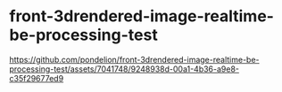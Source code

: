 # front-3drendered-image-realtime-be-processing-test

https://github.com/pondelion/front-3drendered-image-realtime-be-processing-test/assets/7041748/9248938d-00a1-4b36-a9e8-c35f29677ed9
